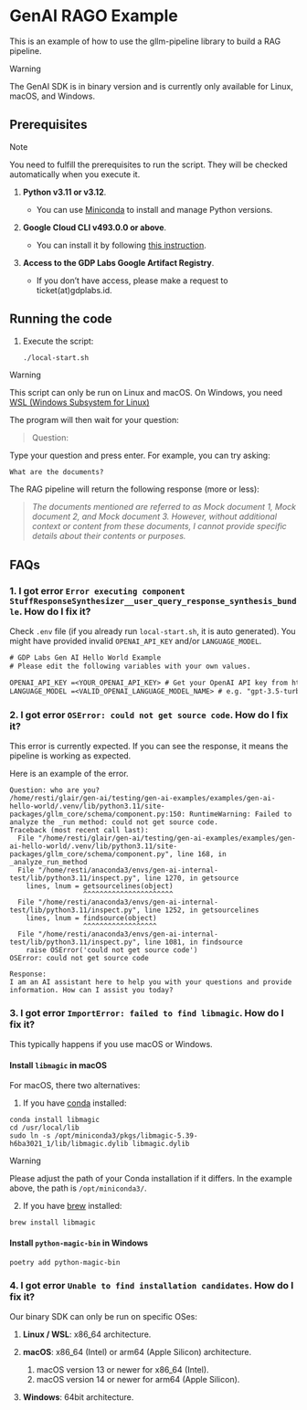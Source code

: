 # GenAI RAGO Example

This is an example of how to use the gllm-pipeline library to build a RAG pipeline.

> [!WARNING]
> The GenAI SDK is in binary version and is currently only available for Linux, macOS, and Windows.

## Prerequisites

> [!NOTE]
> You need to fulfill the prerequisites to run the script. They will be checked automatically when you execute it.

1. **Python v3.11 or v3.12**.

   - You can use [Miniconda](http://conda.pydata.org/miniconda.html) to install and manage Python versions.

2. **Google Cloud CLI v493.0.0 or above**.

   - You can install it by following [this instruction](https://cloud.google.com/sdk/docs/install).

3. **Access to the GDP Labs Google Artifact Registry**.
   - If you don’t have access, please make a request to ticket(at)gdplabs.id.

## Running the code

1. Execute the script:

   ```bash
   ./local-start.sh
   ```

> [!WARNING]
> This script can only be run on Linux and macOS. On Windows, you need [WSL (Windows Subsystem for Linux)](https://learn.microsoft.com/en-us/windows/wsl/install)

The program will then wait for your question:

> Question:

Type your question and press enter. For example, you can try asking:

```
What are the documents?
```

The RAG pipeline will return the following response (more or less):

> _The documents mentioned are referred to as Mock document 1, Mock document 2, and Mock document 3. However, without additional context or content from these documents, I cannot provide specific details about their contents or purposes._

## FAQs

### 1. I got error `Error executing component StuffResponseSynthesizer__user_query_response_synthesis_bundle`. How do I fix it?

Check `.env` file (if you already run `local-start.sh`, it is auto generated). You might have provided invalid `OPENAI_API_KEY` and/or `LANGUAGE_MODEL`.

```txt
# GDP Labs Gen AI Hello World Example
# Please edit the following variables with your own values.

OPENAI_API_KEY =<YOUR_OPENAI_API_KEY> # Get your OpenAI API key from https://platform.openai.com/api-keys
LANGUAGE_MODEL =<VALID_OPENAI_LANGUAGE_MODEL_NAME> # e.g. "gpt-3.5-turbo", "gpt-4o-mini", "gpt-4o"
```

### 2. I got error `OSError: could not get source code`. How do I fix it?

This error is currently expected. If you can see the response, it means the pipeline is working as expected.

Here is an example of the error.

```
Question: who are you?
/home/resti/glair/gen-ai/testing/gen-ai-examples/examples/gen-ai-hello-world/.venv/lib/python3.11/site-packages/gllm_core/schema/component.py:150: RuntimeWarning: Failed to analyze the _run method: could not get source code.
Traceback (most recent call last):
  File "/home/resti/glair/gen-ai/testing/gen-ai-examples/examples/gen-ai-hello-world/.venv/lib/python3.11/site-packages/gllm_core/schema/component.py", line 168, in _analyze_run_method
  File "/home/resti/anaconda3/envs/gen-ai-internal-test/lib/python3.11/inspect.py", line 1270, in getsource
    lines, lnum = getsourcelines(object)
                  ^^^^^^^^^^^^^^^^^^^^^^
  File "/home/resti/anaconda3/envs/gen-ai-internal-test/lib/python3.11/inspect.py", line 1252, in getsourcelines
    lines, lnum = findsource(object)
                  ^^^^^^^^^^^^^^^^^^
  File "/home/resti/anaconda3/envs/gen-ai-internal-test/lib/python3.11/inspect.py", line 1081, in findsource
    raise OSError('could not get source code')
OSError: could not get source code

Response:
I am an AI assistant here to help you with your questions and provide information. How can I assist you today?
```

### 3. I got error `ImportError: failed to find libmagic`. How do I fix it?

This typically happens if you use macOS or Windows.

#### Install `libmagic` in macOS

For macOS, there two alternatives:

1. If you have [conda](https://docs.anaconda.com/miniconda/install/) installed:

```
conda install libmagic
cd /usr/local/lib
sudo ln -s /opt/miniconda3/pkgs/libmagic-5.39-h6ba3021_1/lib/libmagic.dylib libmagic.dylib
```

> [!WARNING]
> Please adjust the path of your Conda installation if it differs. In the example above, the path is `/opt/miniconda3/`.

2. If you have [brew](https://brew.sh/) installed:

```
brew install libmagic
```

#### Install `python-magic-bin` in Windows

```
poetry add python-magic-bin
```

### 4. I got error `Unable to find installation candidates`. How do I fix it?

Our binary SDK can only be run on specific OSes:

1. **Linux / WSL**: x86_64 architecture.

2. **macOS**: x86_64 (Intel) or arm64 (Apple Silicon) architecture.

   1. macOS version 13 or newer for x86_64 (Intel).
   2. macOS version 14 or newer for arm64 (Apple Silicon).

3. **Windows**: 64bit architecture.
